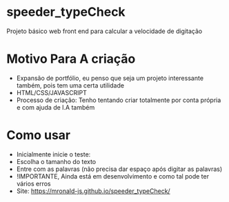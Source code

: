 # speeder_typeCheck
Projeto básico web front end para calcular a velocidade de digitação

# Motivo Para A criação
- Expansão de portfólio, eu penso que seja um projeto interessante também, pois tem uma certa utilidade
- HTML/CSS/JAVASCRIPT
- Processo de criação: Tenho tentando criar totalmente por conta própria e com ajuda de I.A também

# Como usar
- Inicialmente inicie o teste:
- Escolha o tamanho do texto
- Entre com as palavras (não precisa dar espaço após digitar as palavras)
- !IMPORTANTE, Ainda está em desenvolvimento e como tal pode ter vários erros
- Site:  https://mronald-js.github.io/speeder_typeCheck/
